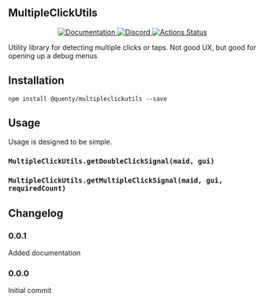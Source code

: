 ## MultipleClickUtils
<div align="center">
  <a href="http://quenty.github.io/api/">
    <img src="https://img.shields.io/badge/docs-website-green.svg" alt="Documentation" />
  </a>
  <a href="https://discord.gg/mhtGUS8">
    <img src="https://img.shields.io/badge/discord-nevermore-blue.svg" alt="Discord" />
  </a>
  <a href="https://github.com/Quenty/NevermoreEngine/actions">
    <img src="https://github.com/Quenty/NevermoreEngine/workflows/luacheck/badge.svg" alt="Actions Status" />
  </a>
</div>

Utility library for detecting multiple clicks or taps. Not good UX, but good for opening up a debug menus

## Installation
```
npm install @quenty/multipleclickutils --save
```

## Usage
Usage is designed to be simple.

### `MultipleClickUtils.getDoubleClickSignal(maid, gui)`

### `MultipleClickUtils.getMultipleClickSignal(maid, gui, requiredCount)`


## Changelog

### 0.0.1
Added documentation

### 0.0.0
Initial commit